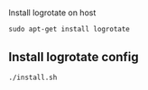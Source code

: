 #
Install logrotate on host

```
sudo apt-get install logrotate
```

## Install logrotate config

```
./install.sh
```
